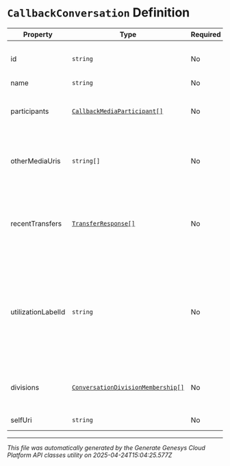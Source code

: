# `CallbackConversation` Definition

| Property | Type | Required | Description |
|----------|------|----------|-------------|
| id | `string` | No | The globally unique identifier for the object. |
| name | `string` | No |  |
| participants | [`CallbackMediaParticipant[]`](callbackmediaparticipant-definition.md) | No | The list of participants involved in the conversation. |
| otherMediaUris | `string[]` | No | The list of other media channels involved in the conversation. |
| recentTransfers | [`TransferResponse[]`](transferresponse-definition.md) | No | The list of the most recent 20 transfer commands applied to this conversation. |
| utilizationLabelId | `string` | No | An optional label that categorizes the conversation.  Max-utilization settings can be configured at a per-label level |
| divisions | [`ConversationDivisionMembership[]`](conversationdivisionmembership-definition.md) | No | Identifiers of divisions associated with this conversation. |
| selfUri | `string` | No | The URI for this object |

---

*This file was automatically generated by the Generate Genesys Cloud Platform API classes utility on 2025-04-24T15:04:25.577Z*
